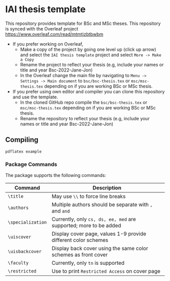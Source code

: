 # IAI thesis template
This repository provides template for BSc and MSc theses. This repository is synced with the Overleaf project https://www.overleaf.com/read/mtmtjzbtbwbm

* If you prefer working on Overleaf, 
  - Make a copy of the project by going one level up (click up arrow) and select the `IAI thesis template` project and select `More -> Make a Copy`
  - Rename the project to reflect your thesis (e.g, include your names or title and year Bsc-2022-Jane-Jon)
  - In the Overleaf change the main file by navigating to `Menu -> Settings -> Main document` to `bsc/bsc-thesis.tex` or `msc/msc-thesis.tex` depending on if you are working BSc or MSc thesis.
* If you prefer using own editor and compiler you can clone this repository and use the template.
  - In the cloned GitHub repo compile the `bsc/bsc-thesis.tex` or `msc/msc-thesis.tex` depending on if you are working BSc or MSc thesis.
  - Rename the repository to reflect your thesis (e.g, include your names or title and year Bsc-2022-Jane-Jon)

## Compiling


```shell
pdflatex example
```


### Package Commands

The package supports the following commands:

| Command           | Description                                                       |
|-------------------|-------------------------------------------------------------------|
| `\title`          | May use `\\` to force line breaks                                 |
| `\authors`        | Multiple authors should be separate with `,` and `and`            |
| `\specialization` | Currently, only `cs, ds, ee, med` are supported; more to be added |
| `\uiscover`       | Display cover page, values 1-9 provide different color schemes    |
| `\uisbackcover`   | Display back cover using the same color schemes as front cover    |
| `\faculty`        | Currently, only `tn` is supported                                 |
| `\restricted`     | Use to print `Restricted Access` on cover page                    |

